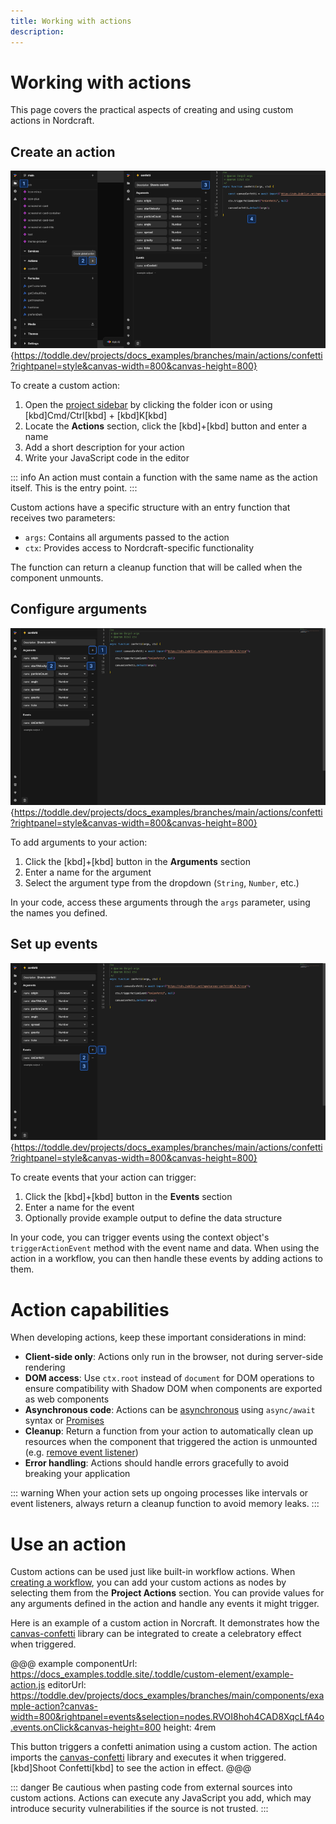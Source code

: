 ```yaml
---
title: Working with actions
description:
---
```


# Working with actions
This page covers the practical aspects of creating and using custom actions in Nordcraft.

## Create an action

![Create an action|16/9](create-an-action.webp){https://toddle.dev/projects/docs_examples/branches/main/actions/confetti?rightpanel=style&canvas-width=800&canvas-height=800}

To create a custom action:
1. Open the [project sidebar](/the-editor/project-sidebar) by clicking the folder icon or using [kbd]Cmd/Ctrl[kbd] + [kbd]K[kbd]
2. Locate the **Actions** section, click the [kbd]+[kbd] button and enter a name
3. Add a short description for your action
4. Write your JavaScript code in the editor

::: info
An action must contain a function with the same name as the action itself. This is the entry point.
:::

Custom actions have a specific structure with an entry function that receives two parameters:
- `args`: Contains all arguments passed to the action
- `ctx`: Provides access to Nordcraft-specific functionality

The function can return a cleanup function that will be called when the component unmounts.

## Configure arguments

![Configure arguments|16/9](configure-arguments.webp){https://toddle.dev/projects/docs_examples/branches/main/actions/confetti?rightpanel=style&canvas-width=800&canvas-height=800}

To add arguments to your action:
1. Click the [kbd]+[kbd] button in the **Arguments** section
2. Enter a name for the argument
3. Select the argument type from the dropdown (`String`, `Number`, etc.)

In your code, access these arguments through the `args` parameter, using the names you defined.

## Set up events

![Set up events|16/9](set-up-events.webp){https://toddle.dev/projects/docs_examples/branches/main/actions/confetti?rightpanel=style&canvas-width=800&canvas-height=800}

To create events that your action can trigger:
1. Click the [kbd]+[kbd] button in the **Events** section
2. Enter a name for the event
3. Optionally provide example output to define the data structure

In your code, you can trigger events using the context object's `triggerActionEvent` method with the event name and data. When using the action in a workflow, you can then handle these events by adding actions to them.

# Action capabilities
When developing actions, keep these important considerations in mind:
- **Client-side only**: Actions only run in the browser, not during server-side rendering
- **DOM access**: Use `ctx.root` instead of `document` for DOM operations to ensure compatibility with Shadow DOM when components are exported as web components
- **Asynchronous code**: Actions can be [asynchronous](https://developer.mozilla.org/en-US/docs/Web/JavaScript/Reference/Statements/async_function) using `async/await` syntax or [Promises](https://developer.mozilla.org/en-US/docs/Web/JavaScript/Reference/Global_Objects/Promise)
- **Cleanup**: Return a function from your action to automatically clean up resources when the component that triggered the action is unmounted (e.g. [remove event listener](https://developer.mozilla.org/en-US/docs/Web/API/EventTarget/removeEventListener))
- **Error handling**: Actions should handle errors gracefully to avoid breaking your application

::: warning
When your action sets up ongoing processes like intervals or event listeners, always return a cleanup function to avoid memory leaks.
:::

# Use an action
Custom actions can be used just like built-in workflow actions. When [creating a workflow](/workflows/working-with-workflows), you can add your custom actions as nodes by selecting them from the **Project Actions** section. You can provide values for any arguments defined in the action and handle any events it might trigger.

Here is an example of a custom action in Norcraft. It demonstrates how the [canvas-confetti](https://github.com/catdad/canvas-confetti) library can be integrated to create a celebratory effect when triggered.

@@@ example
componentUrl: https://docs_examples.toddle.site/.toddle/custom-element/example-action.js
editorUrl: https://toddle.dev/projects/docs_examples/branches/main/components/example-action?canvas-width=800&rightpanel=events&selection=nodes.RVOI8hoh4CAD8XqcLfA4o.events.onClick&canvas-height=800
height: 4rem

This button triggers a confetti animation using a custom action. The action imports the [canvas-confetti](https://github.com/catdad/canvas-confetti) library and executes it when triggered. [kbd]Shoot Confetti[kbd] to see the action in effect.
@@@

::: danger
Be cautious when pasting code from external sources into custom actions. Actions can execute any JavaScript you add, which may introduce security vulnerabilities if the source is not trusted.
:::